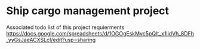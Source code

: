 # Ship cargo management project
 Associated todo list of this project requierments 
  https://docs.google.com/spreadsheets/d/1OGOgEskMvc5pQlt_x1lidVh_8DFh_yyGsJaeACXSLcI/edit?usp=sharing
  
  
